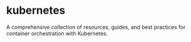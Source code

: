 # kubernetes
A comprehensive collection of resources, guides, and best practices for container orchestration with Kubernetes.
